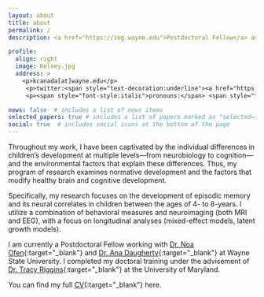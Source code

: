 ```yaml
---
layout: about
title: about
permalink: /
description: <a href="https://iog.wayne.edu">Postdoctoral Fellow</a> and lover of the brain and coffee.

profile:
  align: right
  image: Kelsey.jpg
  address: >
    <p>kcanada[at]wayne.edu</p>
     <p>twitter:<span style="text-decoration:underline"><a href="https://twitter.com/kelseylcanada" target="_blank" rel="noopener">@kelseylcanada</a></p>
     <p><span style="font-style:italic">pronouns:</span> <span style="font-weight:bold;font-style:italic">she/her</span></p>

news: false  # includes a list of news items
selected_papers: true # includes a list of papers marked as "selected={true}"
social: true  # includes social icons at the bottom of the page
---
```


Throughout my work, I have been captivated by the individual differences in children’s development at multiple levels—from neurobiology to cognition—and the environmental factors that explain these differences. Thus, my program of research examines normative development and the factors that modify healthy brain and cognitive development. 

Specifically, my research focuses on the development of episodic memory and its neural correlates in children between the ages of 4- to 8-years. I utilize a combination of behavioral measures and neuroimaging (both MRI and EEG), with a focus on longitudinal analyses (mixed-effect models, latent growth models).

I am currently a Postdoctoral Fellow working with [Dr. Noa Ofen](http://ofenlab.wayne.edu){:target="\_blank"} and [Dr. Ana Daugherty](https://s.wayne.edu/healthyaging/){:target="\_blank"} at Wayne State University. I completed my doctoral training under the advisement of [Dr. Tracy Riggins](http://ncdl.umd.edu){:target="\_blank"} at the University of Maryland. 

You can find my full [CV](https://kcanada.github.io/assets/pdf/Canada_Kelsey_CV_21.pdf){:target="\_blank"} here.
